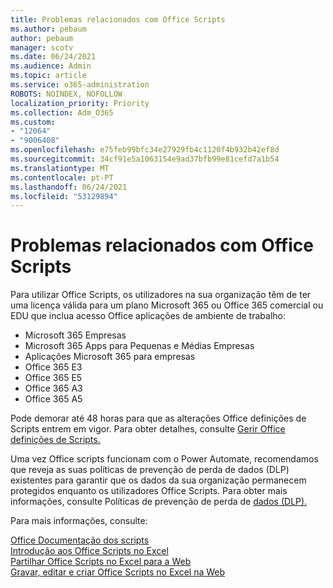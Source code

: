 ```yaml
---
title: Problemas relacionados com Office Scripts
ms.author: pebaum
author: pebaum
manager: scotv
ms.date: 06/24/2021
ms.audience: Admin
ms.topic: article
ms.service: o365-administration
ROBOTS: NOINDEX, NOFOLLOW
localization_priority: Priority
ms.collection: Adm_O365
ms.custom:
- "12064"
- "9006408"
ms.openlocfilehash: e75feb99bfc34e27929fb4c1120f4b932b42ef8d
ms.sourcegitcommit: 34cf91e5a1063154e9ad37bfb99e81cefd7a1b54
ms.translationtype: MT
ms.contentlocale: pt-PT
ms.lasthandoff: 06/24/2021
ms.locfileid: "53129894"
---
```

# <a name="issues-related-to-office-scripts"></a>Problemas relacionados com Office Scripts

Para utilizar Office Scripts, os utilizadores na sua organização têm de ter uma licença válida para um plano Microsoft 365 ou Office 365 comercial ou EDU que inclua acesso Office aplicações de ambiente de trabalho:

- Microsoft 365 Empresas
- Microsoft 365 Apps para Pequenas e Médias Empresas
- Aplicações Microsoft 365 para empresas
- Office 365 E3
- Office 365 E5
- Office 365 A3
- Office 365 A5

Pode demorar até 48 horas para que as alterações Office definições de Scripts entrem em vigor. Para obter detalhes, consulte [Gerir Office definições de Scripts.](/microsoft-365/admin/manage/manage-office-scripts-settings)

Uma vez Office scripts funcionam com o Power Automate, recomendamos que reveja as suas políticas de prevenção de perda de dados (DLP) existentes para garantir que os dados da sua organização permanecem protegidos enquanto os utilizadores Office Scripts. Para obter mais informações, consulte Políticas de prevenção de perda de [dados (DLP).](/power-automate/prevent-data-loss)

Para mais informações, consulte:

[Office Documentação dos scripts](/office/dev/scripts/)<br/>
[Introdução aos Office Scripts no Excel](https://support.microsoft.com/office/introduction-to-office-scripts-in-excel-9fbe283d-adb8-4f13-a75b-a81c6baf163a)<br/>
[Partilhar Office Scripts no Excel para a Web](https://support.microsoft.com/office/sharing-office-scripts-in-excel-for-the-web-226eddbc-3a44-4540-acfe-fccda3d1122b)<br/>
[Gravar, editar e criar Office Scripts no Excel na Web](/office/dev/scripts/tutorials/excel-tutorial)